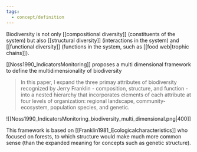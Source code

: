 ```yaml
---
tags:
  - concept/definition
---
```

Biodiversity is not only [[compositional diversity]] (constituents of the system) but also [[structural diversity]] (interactions in the system) and [[functional diversity]] (functions in the system, such as [[food web|trophic chains]]).

[[Noss1990_IndicatorsMonitoring]] proposes a multi dimensional framework to define the multidimensionality of biodiversity
> In this paper, I expand the three primay attributes of biodiversity recognized by Jerry Franklin - composition, structure, and  function - into a nested hierarchy that incorporates elements of each attribute at four levels of organization: regional landscape, community-ecosystem, population species, and genetic.

![[Noss1990_IndicatorsMonitoring_biodiversity_multi_dimensional.png|400]]

This framework is based on [[Franklin1981_Ecologicalcharacteristics]] who focused on forests, to which structure would make much more common sense (than the expanded meaning for concepts such as genetic structure).